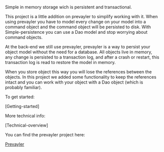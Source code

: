 Simple in memory storage wich is persistent and transactional.

This project is a little addition on prevayler to simplify working with it. When using prevayler you have to model every change on your model into a command object and the command object will be persisted to disk. With Simple-persistence you can use a Dao model and stop worrying about command objects.

At the back-end we still use prevayler, prevayler is a way to persist your object model without the need for a database. All objects live in memory, any change is persisted to a transaction log, and after a crash or restart, this transaction log is read to restore the model in memory.

When you store object this way you will lose the references between the objects. In this project we added some functionality to keep the references intact and you can work with your object with a Dao object (which is probably familiar).

To get started:

[Getting-started]

More technical info:

[Technical-overview]

You can find the prevayler project here:

[Prevayler](https://github.com/jsampson/prevayler)
